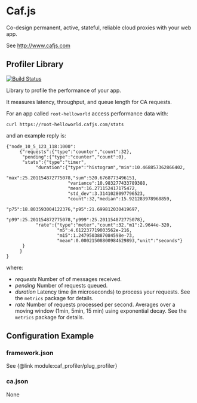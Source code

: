 # Caf.js

Co-design permanent, active, stateful, reliable cloud proxies with your web app.

See http://www.cafjs.com

## Profiler Library
[![Build Status](https://travis-ci.org/cafjs/caf_profiler.svg?branch=master)](https://travis-ci.org/cafjs/caf_profiler)


Library to profile the performance of your app.

It measures latency, throughput, and queue length for CA requests.

For an app called `root-helloworld` access performance data with:

    curl https://root-helloworld.cafjs.com/stats

and an example reply is:

    {"node_10_5_123_118:1000":
         {"requests":{"type":"counter","count":32},
          "pending":{"type":"counter","count":0},
          "stats":{"type":"timer",
               "duration":{"type":"histogram","min":10.468857362866402,
                           "max":25.201154872775078,"sum":520.6768773496151,
                           "variance":10.983277433789388,
                           "mean":16.271152417175472,
                           "std_dev":3.3141028097796523,
                           "count":32,"median":15.921283978968859,
                           "p75":18.803593004122376,"p95":21.699812030419697,
                           "p99":25.201154872775078,"p999":25.201154872775078},
               "rate":{"type":"meter","count":32,"m1":2.9644e-320,
                       "m5":4.612237719003562e-216,
                       "m15":1.2479503887084598e-73,
                       "mean":0.00021508800984629893,"unit":"seconds"}
          }
         }
    }

where:

* *requests* Number of of messages received.
* *pending* Number of requests queued.
* *duration* Latency time (in microseconds) to process your requests. See the `metrics` package for details.
* *rate* Number of requests processed per second. Averages over a moving window (1min, 5min, 15 min) using exponential decay.  See the `metrics` package for details.

## Configuration Example

### framework.json

 See {@link module:caf_profiler/plug_profiler}


### ca.json

  None
